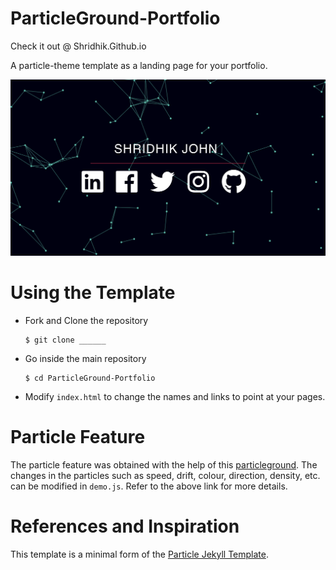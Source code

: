 # ParticleGround-Portfolio

Check it out @ Shridhik.Github.io

A particle-theme template as a landing page for your portfolio.


<img src="particle_demo/particle_demo.png"/>

# Using the Template

  - Fork and Clone the repository

    ```
    $ git clone ______
    ```
 
  - Go inside the main repository
  
    ```
    $ cd ParticleGround-Portfolio
    ```
    
  - Modify `index.html` to change the names and links to point at your pages.
  
   
# Particle Feature

The particle feature was obtained with the help of this [particleground](https://github.com/jnicol/particleground). The changes in the particles such as speed, drift, colour, direction, density, etc. can be modified in `demo.js`. Refer to the above link for more details.


# References and Inspiration

This template is a minimal form of the [Particle Jekyll Template](https://github.com/nrandecker/particle). 
